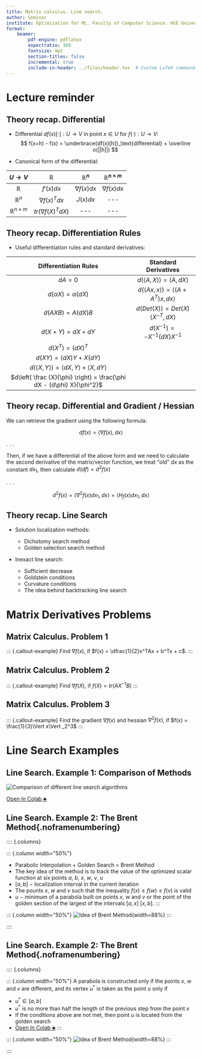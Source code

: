 ```yaml
---
title: Matrix calculus. Line search.
author: Seminar
institute: Optimization for ML. Faculty of Computer Science. HSE University
format: 
    beamer:
        pdf-engine: pdflatex
        aspectratio: 169
        fontsize: 9pt
        section-titles: false
        incremental: true
        include-in-header: ../files/header.tex  # Custom LaTeX commands and preamble
---
```


# Lecture reminder

## Theory recap. Differential

* Differential $df(x)[\cdot]: U \rightarrow V$ in point $x \in U$ for $f(\cdot): U \rightarrow V$:
$$
    f(x+h) - f(x) = \underbrace{df(x)[h]}_\text{differential} + \overline o(||h||)
$$


* Canonical form of the differential:

| $U \rightarrow V$ 	| $\mathbb{R}$ 	| $\mathbb{R}^n$ 	| $\mathbb{R}^{n \times m}$ 	|
|:---:	|:---:	|:---:	|:---:	|
| $\mathbb{R}$ 	| $f'(x)dx$ 	| $\nabla f(x) dx$ 	| $\nabla f(x) dx$ 	|
| $\mathbb{R}^n$ 	| $\nabla f(x)^Tdx$ 	| $J(x) dx$ 	| --- 	|
| $\mathbb{R}^{n \times m}$ 	| $tr(\nabla f(X)^T dX)$ 	| --- 	| --- 	|

## Theory recap. Differentiation Rules

* Useful differentiation rules and standard derivatives:

| **Differentiation Rules** 	| **Standard Derivatives** 	|
|:---:	|:---:	|
| $dA = 0$ 	| $d(\langle A,\, X \rangle) =\langle A,\, dX \rangle$ 	|
| $d(\alpha X) = \alpha (dX)$ 	| $d(\langle Ax, \, x \rangle) =\langle (A + A^T)x, \, dx \rangle$ 	|
| $d(AXB) = A(dX)B$ 	| $d(Det(X)) = Det(X) \langle X^{-T}, \, dX \rangle$ 	|
| $d(X+Y) = dX + dY$ 	| $d(X^{-1}) = -X^{-1}(dX)X^{-1}$ 	|
| $d(X^T) = (dX)^T$ 	|  	|
| $d(XY) = (dX)Y + X(dY)$ 	|  	|
| $d(\langle X,\, Y \rangle) = \langle dX,\, Y \rangle + \langle X,\, dY \rangle$ 	|  	|
| $d\left( \frac {X}{\phi} \right) = \frac{\phi dX - (d\phi) X}{\phi^2}$ 	|  	|


## Theory recap. Differential and Gradient / Hessian
We can retrieve the gradient using the following formula:

$$
df(x) = \langle \nabla f(x), dx\rangle
$$


. . .

Then, if we have a differential of the above form and we need to calculate the second derivative of the matrix/vector function, we treat "old" $dx$ as the constant $dx_1$, then calculate $d(df) = d^2f(x)$

. . .

$$
d^2f(x) = \langle \nabla^2 f(x) dx_1, dx\rangle = \langle H_f(x) dx_1, dx\rangle
$$

## Theory recap. Line Search
* Solution localization methods:
    * Dichotomy search method
    * Golden selection search method

* Inexact line search:
    * Sufficient decrease
    * Goldstein conditions
    * Curvature conditions
    * The idea behind backtracking line search

# Matrix Derivatives Problems

## Matrix Calculus. Problem 1

::: {.callout-example}
Find $\nabla f(x)$, if $f(x) = \dfrac{1}{2}x^TAx + b^Tx + c$.
:::

## Matrix Calculus. Problem 2

::: {.callout-example}
Find $\nabla f(X)$, if $f(X) = tr(AX^{-1}B)$
:::

## Matrix Calculus. Problem 3

::: {.callout-example}
Find the gradient $\nabla f(x)$ and hessian $\nabla^2 f(x)$, if $f(x) = \frac{1}{3}\Vert x\Vert _2^3$
:::


# Line Search Examples
## Line Search. Example 1: Comparison of Methods

![Comparison of different line search algorithms](line_search_illustration.png)

[Open In Colab $\clubsuit$](https://colab.research.google.com/github/MerkulovDaniil/optim/blob/master/assets/Notebooks/Line_search.ipynb)

## Line Search. Example 2: The Brent Method{.noframenumbering}

:::: {.columns}

::: {.column width="50%"}
* Parabolic Interpolation + Golden Search = Brent Method
* The key idea of the method is to track the value of the optimized scalar function at six points $a$, $b$, $x$, $w$, $v$, $u$
* $[a, b]$ $-$ localization interval in the current iteration
* The pounts $x$, $w$ and $v$ such that the inequality $f(x)\leqslant f(w)\leqslant f(v)$ is valid
* $u$ $-$ minimum of a parabola built on points $x$, $w$ and $v$ or the point of the golden section of the largest of the intervals $[a, x]$ $[x, b]$.
:::

::: {.column width="50%"}
![Idea of Brent Method](brent_illustration.png){width=88%}
:::

::::


## Line Search. Example 2: The Brent Method{.noframenumbering}

:::: {.columns}

::: {.column width="50%"}
A parabola is constructed only if the points $x$, $w$ and $v$ are different, and its vertex $u^*$ is taken as the point $u$ only if

* $u^*\in[a, b]$
* $u^*$ is no more than half the length of the previous step from the point $x$
* If the conditions above are not met, then point $u$ is located from the golden search
* [Open In Colab $\clubsuit$](https://colab.research.google.com/github/MerkulovDaniil/optim/blob/master/assets/Notebooks/Line_search.ipynb)
:::

::: {.column width="50%"}
![Idea of Brent Method](brent_illustration.png){width=88%}
:::

::::
